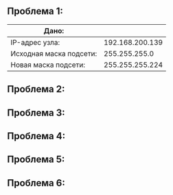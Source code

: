 ## Проблема 1:
| Дано: |  |
|---|---|
| IP-адрес узла: | 192.168.200.139 |
| Исходная маска подсети: | 255.255.255.0 |
| Новая маска подсети: | 255.255.255.224 |

## Проблема 2:

## Проблема 3:

## Проблема 4:

## Проблема 5:

## Проблема 6:

